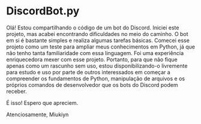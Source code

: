 # DiscordBot.py
Olá! Estou compartilhando o código de um bot do Discord. Iniciei este projeto, mas acabei encontrando dificuldades no meio do caminho. O bot em si é bastante simples e realiza algumas tarefas básicas. Comecei esse projeto como um teste para ampliar meus conhecimentos em Python, já que não tenho tanta familiaridade com essa linguagem. Foi uma experiência enriquecedora mexer com esse projeto. Portanto, para que não fique apenas como um rascunho sem uso, estou disponibilizando-o livremente para estudo e uso por parte de outros interessados em começar a compreender os fundamentos de Python, manipulação de arquivos e os próprios comandos de desenvolvedor que os bots do Discord podem receber.

É isso! Espero que apreciem.

Atenciosamente,
Miukiyn
